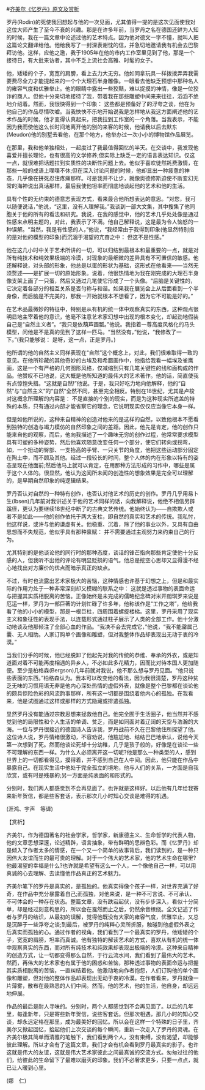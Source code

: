 #[齐美尔《忆罗丹》原文及赏析](https://www.vrrw.net/wx/12033.html)

罗丹(Rodin)的死使我回想起与他的一次见面，尤其值得一提的是这次见面使我对这位大师产生了至今不衰的兴趣。那是在许多年前，当罗丹之名在德国还鲜为人知的时候，我在一篇文章中论述过他的艺术特点。因为他对德文一字不懂，就叫人把这篇论文翻译给他。他给我写了一封深表谢忱的信，并急切地邀请我有机会去巴黎拜访他。这样，应他之邀，我于1905年在他的市内工作室里见到了他，那是一个接待日，有大批来访者，其中不乏上流社会高雅、时髦的女子。

他，矮矮的个子，宽宽的肩膀，看上去力大无穷。他如同拿玩具一样拨拨弄弄我需要费尽全力才能提起来的一个个大理石半身雕像。一眼看去他缺乏预想中那种名人的雍容气度和优雅举止。他的眼睛中露出一些狡黠，难以捉摸的神情，像是一位狡诈的商人。但他十分亲切地接待了我，带着我在那些雕塑中间来来往往，滔滔不绝地介绍着。然而，我很快得到一个印象： 这些都是预备好了的浮夸之谈，他在为他自己的作品尽情吹嘘。当我怏怏不乐地开始说我是怎样地从我这方面阐述他的艺术作品的时候，他才变得认真起来，把我拉到工作室的一个角落。当我表示，不能因为我而使他这么长时间地离开他的别的来客的时候，他请我以后去默东(Meudon)他的别墅去看他，在那个地方，他举办过一次小小的博物馆作品展览。

在那里，我和他单独相处，一起度过了我最值得回忆的半天。在交谈中，我发现他喜爱并擅长理论，也有很高的文学修养;但实际上缺乏一定的语言表达知识。仅这一点，就很难把话题拉到实质性的决断性问题上去。他似乎喜欢徒然耗费激情，在那些一般的成语上喋喋不休;但在深入讨论问题的时候，他却显出一种疲惫的神态，几乎像在拼死忍住疼痛那样。可是我并不让步，就像奥德修斯迫使不断变幻无常的海神说出真话那样，最后我使他坦率而彻底地谈起他的艺术和他的生活。



具有个性的无约束的德意志表现方式，看来最合他所想表达的意思。“对您，我可以随便说话，”他说，“这里，没有人理解我。”我谈到一部大文集，其中搜集了他同胞关于他的所有的看法和研究。我说，在我的感觉中，他的艺术几乎处处像是通过性感来点明主题的，对此，我表示了不满。他自己解释说，这是最为令人恼怒的一种误解。“当然，我是有性感的人，”他说，“我经常由于我得到印象(他显然特别指的是对他的模型的印象)而沉溺于渴望的亢奋之中： 但这不是性感。”

他在这几小时中关于艺术所讲的一切，可以归结到最根本和最重要的一点，就是对所有纯技术和纯效果极端的冷漠，对现象的最细微的差异具有不可置信的敏感。他还解释说，对头部的形象，他总是以蛋的形状为基础，这形式在他看来——当然无须赘述——是扩展一切的原始形象。说着，他很热情地为我在刚完成的大理石半身像支架上画了一只蛋，然后又通过几笔使它形成了一个头像。“后脑是关键性的，它决定着各部分的相互关系是否匀称与和谐。如果我在展览会上从后面看到一个半身像，而后脑是不完美的，那我一开始就根本不想看了，因为它不可能是好的。”

在艺术品最微妙的特征中，特别是从有机的统一体中观察真实的东西，这种观点很明显地主宰着他的意识，他毫不注意艺术家幻想中出现的根本变化，却起劲地假装自己是“自然主义者”。“我只是依葫芦画瓢。”他说。我指着一尊高度风格化的马头模型，问他是不是真的见到了这样一匹马。“当然没有，”他说，“我修改了一下。”(我只能够说： 是呀，这一点，正是罗丹。)

他所谓的他的自然主义同样表现在“自然”这个概念上，对此，我们很难取得一致的意见。在他所珍藏的其他奇妙的古埃及和希腊画作中，他指给我看一幅埃及雀鹰画，这是一个有严格的几何图形风格，仅减缩到只有几笔关键性的线和面构成的作品。他赞叹不已地说，这大概是他所知道的最伟大的艺术著作。他的话，简直使我有点惊惶失措。“这就是自然!”他说。于是，我只好吃力地向他解释，他的“自然”与“自然主义”的“自然”全然不同，甚至完全相反。特别在18世纪，尤其是卢梭对这概念所理解的内容是： 不是直接的个别的现实，而是为这种现实所遮盖的特殊的本质，只有通过内部才能省察它的理念，它说明现实仅仅应当像它本身一样。

但是如他所说的，这种来自精神的创造对他来的是这样的自然，以致他根本不愿看到独特的创造与竭力模仿的自然印象之间的差距。因此，他先是肯定，他的创作只能来自他的观察，而后，他向我描述了一个趣味无穷的创作过程，他常常要求模型具有可塑的多种姿势，然后他喜欢随意改变任何一个部分，使它们转向或拐弯，如，一个扭动的臀部、一支抬高的手臂、一只关节的角度，他把这些运动部分固定在陶土中，而不顾及其他。经过一段较长的时间，整个人体的内在形象以特有的姿态呈现在他面前;然后他马上就可以肯定，在用那种方法形成的习作中，哪些是属于这个人体的。很显然，他认为这闻所未闻的创造性的想象效果是完全可以理解的，是早期自然印象的纯逻辑结果。

罗丹否认对自然的一种特有创作，也否认对他艺术的历史的创作。罗丹几乎用易卜生(Ibsen)几年前对我讲述关于他的艺术同样的话，向我解释说，他绝不相信另辟蹊径，更认为要继续18世纪中断了的古典文艺传统。他始终认为——自欺欺人或者不是如此——他的创作依托于两大支柱，即自然的真实和艺术的传统。我私忖，他这样说，或许与他的谦虚有关。他稳重、沉着，除了他的事业以外，又具有自由思想而不失规范，他似乎具有那种禀赋： 并不需要通过主观努力来约束自己的行为。

尤其特别的是他谈论他的同行时的那种态度，谈话的锋芒指向那些肯定使他十分反感的人，但我听不出他的评论有明显贬损的语气。他总是挖空心思却又显得漫不经心地找出对方廉价的优点而暗示真正的缺点。

不过，有时也流露出艺术家极大的苦恼，这种情感也许基于幻想之上，但是和最实际的作用力处于一种非常深刻却又模糊的联系之中： 这就是透过事物的表面命运与把握其实质相脱离的苦恼。正像始终是未完成的儒略纪念碑对米开朗琪罗来说是厄运一样，罗丹为一部巨著的计划忙碌了许多年，他称该作是“工作之塔”，他给我看了他的小小的模型，那是一根巨柱，四周围着螺旋楼梯。这里，罗丹采用了现实主义和象征性的表现手法，以连载形式通过柱子展示了人类的全部工作。他十分激动地谈及他那倾注了全部心血的作品。“我决不会去完成它，”他说，“我不能罄属己囊、无人相助。人家订购单个画像和雕塑，但对我整体作品却表现出无动于衷的冷漠。”

当我们分手的时候，他已经脱卸了他起先对我的传统的恭维、奉承的外衣，或是知道面对着不可能再度相遇的异乡人，不必如此多花精力，因而比对待本国人更加随便。至少是柏格森(Bergson)几年前就对我说，他不那么想与罗丹见面。“他只说些表面的东西。”柏格森认为。我本可以改变他的看法，因为我很清楚，罗丹这种贫乏无味的习惯用语无非是他内心深处热情的虚假外表，就像是整个巴黎都在谈论他的颇具惊险色彩的风流韵事那样，所有这一切都是围绕着他内心的孤独。在我看来，他是试图通过这样或那样的方式隐藏或排遣孤独。

显然罗丹没有能通过宗教思想来拯救他自己。他完全囿于生活圈子，他当然并不感觉到他的局限性和个人生活的单调、贫乏，而是如同面对着辽阔的天空与浩瀚的大海。一位与罗丹很接近的德国诗人告诉我，罗丹战前不久在巴黎他住所探望了他。这位诗人说，罗丹情绪很激动，不容劝说，他尴尬地、结结巴巴地承认，说他今天第一次想到了死。然而他谈论死却十分幼稚，几乎是孩子般的，好像是在谈论一些不可理解的东西一样。为什么人必须离开这一切呢?他是那么一种类型的人，感到世界上的一切都看得见，摸得着，并不感到自己在人中间。因此，他只能在作品中暴露自己。在现实生活中他处于完全孤立的境地，他与人们的关系，一方面是自我欣赏，或有时是残暴的;另一方面是纯表面的和形式的。

分别时，我们两人都感觉到不会再见面了。也许就是这样好。以后他有几年给我寄来新年贺信，都是些客套话，表示那次几小时知心交谈是难得的机遇。

(涯鸿、宇声　等译)

【赏析】

齐美尔，作为德国著名的社会学家，哲学家，新康德主义、生命哲学的代表人物，他的文章思想深邃，论述精辟，语言抽象，带有鲜明的思辨色彩。而《忆罗丹》却是倾入了作者太多的情感，在一个又一个简单的故事背后，我们读到的，是一种只因伟大友谊而生的最可贵的理解。对于一个伟大的艺术家，他的艺术生命在哪里?他最渴望的幸福是什么?也许就是希望有这么一个人，一个像他自己一样，可以用真诚的心去理解、去读懂他作品真正的艺术魅力。

齐美尔笔下的罗丹是真实的，是孤独的。他真实得像个孩子一样，对世界充满了好奇，在作品中充分暴露着自己;而孤独，对他来说，是一种不可言说、不可承认、不可体会的一种存在状态。整篇文章，没有跌宕起伏，没有步步深入，看似十分简单，却是经过刻意构思的，所以会在戛然而止之后，仍然余音缭绕。全文记述了作者与罗丹的结识，从最初的误解，觉得他既没有大家的雍容气度，优雅举止，又总是沉醉于一些浮夸之谈;到最后，被罗丹的纯粹心灵所折服，触碰到他虚假外表之后真实而孤独的心。通过作者的视角，我们看到了一个最真实的罗丹，他矮矮的个子，宽宽的肩膀，坦率而真诚。他有独特的解读艺术的方式，喜欢从有机的统一体中观察真实的东西，而对所有纯技术和纯效果却表现出极端的冷漠。这种来自精神的创造方式，让一切都变得那么自然，于行云流水间，我们看到了最伟大的艺术。然而，再伟大的艺术家也有属于他的困惑和苦恼，那种透过事物的表面命运与把握其实质相脱离的苦恼，一直纠结着他。他激动地向作者抱怨，人们订购他的单个画像和雕塑，但对他的整体作品却表现出无动于衷的冷漠。在作者看来，罗丹就像一片薄雾，散布在最熟悉的人们中间。然而，他的艺术，他的生活，他自身，却远远地伸展。

作品的最后是耐人寻味的。分别时，两个人都感觉到不会再见面了。以后的几年里，每逢新年，只是寄些新年贺信，说些客套话。但那次相遇，那几小时的知心交谈，却永远定格在那里，成为最美好的回忆。所以会在这样一个特殊的日子里，齐美尔又掀起回忆，拾起他们上次交谈的每个瞬间，重新一次走入了罗丹的灵魂。在齐美尔极其简单而清雅的笔触下，我们看到两个人，没有束缚，没有渴望，却能够彼此理解。所以才会有了这篇文章，我们才会有机会看到罗丹最真实的影子。也许这就是伟大的友谊，这就是伟大艺术家彼此之间最真诚的交流方式。匆匆过往的他们，给彼此的生命留下了最难以磨灭的印象。我们不必奢求更多，只要一点点，就已让人暖到心里。

(娜　仁)

